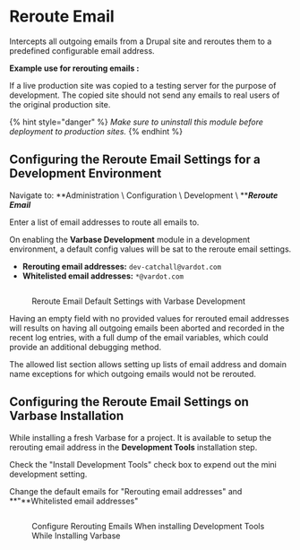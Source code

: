 # Reroute Email

Intercepts all outgoing emails from a Drupal site and reroutes them to a predefined configurable email address.

**Example use for rerouting emails :**

If a live production site was copied to a testing server for the purpose of development. The copied site should not send any emails to real users of the original production site.&#x20;

{% hint style="danger" %}
_Make sure to uninstall this module before deployment to production sites._
{% endhint %}

## Configuring the Reroute Email Settings for a Development Environment

Navigate to:  **Administration \ Configuration \ Development \ **_**Reroute Email**_

Enter a list of email addresses to route all emails to.

On enabling the **Varbase Development** module in a development environment, a default config values will be sat to the reroute email settings.

* **Rerouting email addresses:** `dev-catchall@vardot.com`
* **Whitelisted email addresses:** `*@vardot.com`

<figure><img src="../../../.gitbook/assets/Navigate-to---Administration---Configuration---Development---Reroute-Email----Reroute-Email-Default-Settings-with-Varbase-Development.png" alt=""><figcaption><p>Reroute Email Default Settings with Varbase Development</p></figcaption></figure>

Having an empty field with no provided values for rerouted email addresses will results on having all outgoing emails been aborted and recorded in the recent log entries, with a full dump of the email variables, which could provide an additional debugging method.

The allowed list section allows setting up lists of email address and domain name exceptions for which outgoing emails would not be rerouted.

## Configuring the Reroute Email Settings on Varbase Installation

While installing a fresh Varbase for a project. It is available to setup the rerouting email address in the **Development Tools** installation step.

Check the "Install Development Tools" check box to expend out the mini development setting.

Change the default emails for "Rerouting email addresses" and **"**Whitelisted email addresses"&#x20;

<figure><img src="../../../.gitbook/assets/Configure-Rerouting-Emails-When-installing-Development-Tools-While-Installing-Varbase.png" alt=""><figcaption><p>Configure Rerouting Emails When installing Development Tools While Installing Varbase</p></figcaption></figure>

